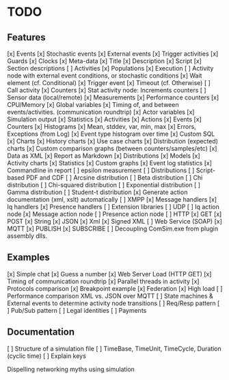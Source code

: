 TODO
========

Features
-------------

[x] Events
	[x] Stochastic events
	[x] External events
	[x] Trigger activities
	[x] Guards
	[x] Clocks
[x] Meta-data
	[x] Title
	[x] Description
	[x] Script
	[x] Section descriptions
[ ] Activities
	[x] Populations
	[x] Execution
	[ ] Activity node with external event conditions, or stochastic conditions
		[x] Wait element (cf. Conditional)
		[x] Trigger event
		[x] Timeout (cf. Otherwise)
		[ ] Call activity
	[x] Counters
	[x] Stat activity node: Increments counters
	[ ]	Sensor data (local/remote)
	[x] Measurements
	[x] Performance counters
	[x] CPU/Memory
	[x] Global variables
	[x] Timing of, and between events/activities. (communication roundtrip)
	[x] Actor variables
[x] Simulation output
	[x] Statistics
		[x] Activities
		[x] Actions
		[x] Events
		[x] Counters
		[x] Histograms
		[x] Mean, stddev, var, min, max
		[x] Errors, Exceptions (from Log)
		[x] Event type histogram over time
		[x] Custom SQL
	[x] Charts
		[x] History charts
		[x] Use case charts
		[x] Distribution (expected) charts
		[x] Custom comparison graphs (between counters/samples/etc)
	[x] Data as XML
	[x] Report as Markdown
		[x] Distributions
		[x] Models
		[x] Activity charts
		[x] Statistics
		[x] Custom graphs
		[x] Event log statistics
	[x] Commandline in report
	[ ] epsilon measurement
[ ] Distributions
	[ ] Script-based PDF and CDF
	[ ] Arcsine distribution
	[ ] Beta distribution
	[ ] Chi distribution
	[ ] Chi-squared distribution
	[ ] Exponential distribution
	[ ] Gamma distribution
	[ ] Student-t distribution
[x] Generate action documentation (xml, xslt) automatically
[ ] XMPP
	[x] Message handlers
	[x] Iq handlers
	[x] Presence handlers
	[ ] Extension libraries
	[ ] UDP
	[ ] Iq action node
	[x] Message action node
	[ ] Presence action node
[ ] HTTP
	[x] GET
	[x] POST
		[x] String
		[x] JSON
		[x] Xml
		[x] Signed XML
	[ ] Web Service (SOAP)
[x] MQTT
	[x] PUBLISH
	[x] SUBSCRIBE
[ ] Decoupling ComSim.exe from plugin assembly dlls.

Examples
--------------

[x] Simple chat
[x] Guess a number
[x] Web Server Load (HTTP GET)
[x] Timing of communication roundtrip
[x] Parallel threads in activity
[x] Protocols comparison
[x] Breakpoint example
[x] Federation
[x] High load
[ ] Performance comparison XML vs. JSON over MQTT
[ ] State machines & External events to determine activity node transitions
[ ] Req/Resp pattern
[ ] Pub/Sub pattern
[ ] Legal identities
[ ] Payments

Documentation
--------------------

[ ] Structure of a simulation file
[ ] TimeBase, TimeUnit, TimeCycle, Duration (cyclic time)
[ ] Explain keys

Dispelling networking myths using simulation
